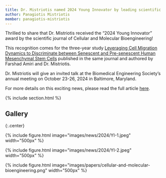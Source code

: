 ```yaml
---
title: Dr. Mistriotis named 2024 Young Innovator by leading scientific journal
author: Panagiotis Mistriotis
member: panagiotis-mistriotis
---
```


Thrilled to share that Dr. Mistriotis received the “2024 Young Innovator” award by the scientific journal of Cellular and Molecular Bioengineering!

This recognition comes for the three-year study [Leveraging Cell Migration Dynamics to Discriminate between Senescent and Pre-senescent Human Mesenchymal Stem Cells](https://link.springer.com/article/10.1007/s12195-024-00807-0?utm_source=rct_congratemailt&utm_medium=email&utm_campaign=oa_20240720&utm_content=10.1007%2Fs12195-024-00807-0) published in the same journal and authored by Farshad Amiri and Dr. Mistriotis. 

Dr. Mistriotis will give an invited talk at the Biomedical Engineering Society’s annual meeting on October 23-26, 2024 in Baltimore, Maryland.

For more details on this exciting news, please read the full article [here](https://eng.auburn.edu/news/2024/07/assistant-professor-in-chemical-engineering-named-young-innovator-by-cellular-and-molecular-engineering.html).

{% include section.html %}

## Gallery

{:.center}

{%
  include figure.html
  image="images/news/2024/YI-1.jpeg"
  width="500px"
%}

{%
  include figure.html
  image="images/news/2024/YI-2.jpeg"
  width="500px"
%}

{%
  include figure.html
  image="images/papers/cellular-and-molecular-bioengineering.png"
  width="500px"
%}

